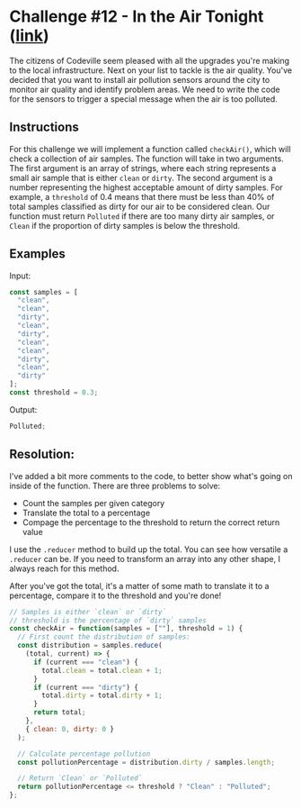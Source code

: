 # Challenge #12 - In the Air Tonight ([link](https://coding-challenge.lighthouselabs.ca/challenge/12))

The citizens of Codeville seem pleased with all the upgrades you're making to the local infrastructure. Next on your list to tackle is the air quality. You've decided that you want to install air pollution sensors around the city to monitor air quality and identify problem areas. We need to write the code for the sensors to trigger a special message when the air is too polluted.

## Instructions

For this challenge we will implement a function called `checkAir()`, which will check a collection of air samples. The function will take in two arguments. The first argument is an array of strings, where each string represents a small air sample that is either `clean` or `dirty`. The second argument is a number representing the highest acceptable amount of dirty samples. For example, a `threshold` of 0.4 means that there must be less than 40% of total samples classified as dirty for our air to be considered clean. Our function must return `Polluted` if there are too many dirty air samples, or `Clean` if the proportion of dirty samples is below the threshold.

## Examples

Input:

```js
const samples = [
  "clean",
  "clean",
  "dirty",
  "clean",
  "dirty",
  "clean",
  "clean",
  "dirty",
  "clean",
  "dirty"
];
const threshold = 0.3;
```

Output:

```js
Polluted;
```

## Resolution:

I've added a bit more comments to the code, to better show what's going on inside of the function. There are three problems to solve:

- Count the samples per given category
- Translate the total to a percentage
- Compage the percentage to the threshold to return the correct return value

I use the `.reducer` method to build up the total. You can see how versatile a `.reducer` can be. If you need to transform an array into any other shape, I always reach for this method.

After you've got the total, it's a matter of some math to translate it to a percentage, compare it to the threshold and you're done!

```js
// Samples is either `clean` or `dirty`
// threshold is the percentage of `dirty` samples
const checkAir = function(samples = [""], threshold = 1) {
  // First count the distribution of samples:
  const distribution = samples.reduce(
    (total, current) => {
      if (current === "clean") {
        total.clean = total.clean + 1;
      }
      if (current === "dirty") {
        total.dirty = total.dirty + 1;
      }
      return total;
    },
    { clean: 0, dirty: 0 }
  );

  // Calculate percentage pollution
  const pollutionPercentage = distribution.dirty / samples.length;

  // Return `Clean` or `Polluted`
  return pollutionPercentage <= threshold ? "Clean" : "Polluted";
};
```
